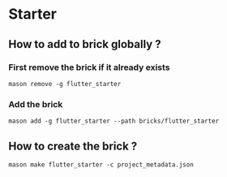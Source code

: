 # Starter

## How to add to brick globally ?

### First remove the brick if it already exists

```shell
mason remove -g flutter_starter
```

### Add the brick

```shell
mason add -g flutter_starter --path bricks/flutter_starter
```

## How to create the brick ?

```shell
mason make flutter_starter -c project_metadata.json
```
